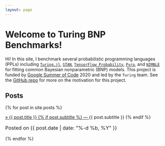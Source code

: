 ```yaml
---
layout: page
---
```


# Welcome to Turing BNP Benchmarks!

<!--
Check out this <a href="{{site.baseurl}}/test-page.html"> test page</a>!
It is way more interesting. 
-->

Hi! In this site, I benchmark several probabilistic programming languages
(PPLs) including [`Turing.jl`][1], [`STAN`][2], [`TensorFlow Probability`][3],
[`Pyro`][4], and [`NIMBLE`][5] for fitting common Bayesian nonparametric (BNP)
models. This project is funded by [Google Summer of Code][6] 2020 and led by
the `Turing` team. See the [GitHub repo][7] for more on the motivation for this
project.


## Posts

{% for post in site.posts %}
<div class="post-preview">
    <a href="{{ post.url | prepend: site.baseurl }}">
        &raquo; {{ post.title }}
        {% if post.subtitle %}
        &mdash;
        <a class="post-subtitle">
            {{ post.subtitle }}
        </a>
        {% endif %}
    </a>
    <p class="post-meta" style="font-size: 16px">
       Posted on {{ post.date | date: "%-d %b, %Y" }}
    </p>
</div>
{% endfor %}


[1]: https://turing.ml/
[2]: https://mc-stan.org/
[3]: https://www.tensorflow.org/probability
[4]: https://pyro.ai/
[5]: https://r-nimble.org/
[6]: https://summerofcode.withgoogle.com/
[7]: {{site.github_repo}}
